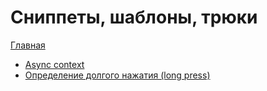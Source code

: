 # Сниппеты, шаблоны, трюки

[Главная](../README.md)

- [Async context](./async-context/README.md)
- [Определение долгого нажатия (long press)](./long-press-detection/my-long-press/README.md)
